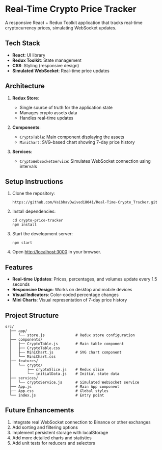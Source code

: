 # Real-Time Crypto Price Tracker

A responsive React + Redux Toolkit application that tracks real-time cryptocurrency prices, simulating WebSocket updates.

## Tech Stack

- **React**: UI library
- **Redux Toolkit**: State management
- **CSS**: Styling (responsive design)
- **Simulated WebSocket**: Real-time price updates

## Architecture

1. **Redux Store**:
   - Single source of truth for the application state
   - Manages crypto assets data
   - Handles real-time updates

2. **Components**:
   - `CryptoTable`: Main component displaying the assets
   - `MiniChart`: SVG-based chart showing 7-day price history

3. **Services**:
   - `CryptoWebSocketService`: Simulates WebSocket connection using intervals

## Setup Instructions

1. Clone the repository:
   ```
   https://github.com/VaibhavDwivedi8041/Real-Time-Crypto_Tracker.git
   ```

2. Install dependencies:
   ```
   cd crypto-price-tracker
   npm install
   ```

3. Start the development server:
   ```
   npm start
   ```

4. Open [http://localhost:3000](http://localhost:3000) in your browser.

## Features

- **Real-time Updates**: Prices, percentages, and volumes update every 1.5 seconds
- **Responsive Design**: Works on desktop and mobile devices
- **Visual Indicators**: Color-coded percentage changes
- **Mini Charts**: Visual representation of 7-day price history

## Project Structure

```
src/
  ├── app/
  │   └── store.js              # Redux store configuration
  ├── components/
  │   ├── CryptoTable.js        # Main table component
  │   ├── CryptoTable.css
  │   ├── MiniChart.js          # SVG chart component
  │   └── MiniChart.css
  ├── features/
  │   └── crypto/
  │       ├── cryptoSlice.js    # Redux slice
  │       └── initialData.js    # Initial state data
  ├── services/
  │   └── cryptoService.js      # Simulated WebSocket service
  ├── App.js                    # Main App component
  ├── App.css                   # Global styles
  └── index.js                  # Entry point
```

## Future Enhancements
1. Integrate real WebSocket connection to Binance or other exchanges
2. Add sorting and filtering options
3. Implement persistent storage with localStorage
4. Add more detailed charts and statistics
5. Add unit tests for reducers and selectors


